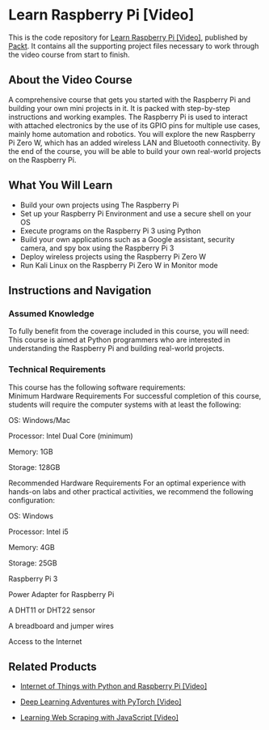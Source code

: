 # Learn Raspberry Pi [Video]
This is the code repository for [Learn Raspberry Pi [Video]](https://www.packtpub.com/hardware-and-creative/learn-raspberry-pi-video?utm_source=github&utm_medium=repository&utm_campaign=9781789343007), published by [Packt](https://www.packtpub.com/?utm_source=github). It contains all the supporting project files necessary to work through the video course from start to finish.
## About the Video Course
A comprehensive course that gets you started with the Raspberry Pi and building your own mini projects in it. It is packed with step-by-step instructions and working examples. The Raspberry Pi is used to interact with attached electronics by the use of its GPIO pins for multiple use cases, mainly home automation and robotics. You will explore the new Raspberry Pi Zero W, which has an added wireless LAN and Bluetooth connectivity. By the end of the course, you will be able to build your own real-world projects on the Raspberry Pi.

<H2>What You Will Learn</H2>
<DIV class=book-info-will-learn-text>
<UL>
<LI>Build your own projects using The Raspberry Pi 
<LI>Set up your Raspberry Pi Environment and use a secure shell on your OS 
<LI>Execute programs on the Raspberry Pi 3 using Python&nbsp; 
<LI>Build your own applications such as a Google assistant, security camera, and spy box using the Raspberry Pi 3 
<LI>Deploy wireless projects using the Raspberry Pi Zero W 
<LI>Run Kali Linux on the Raspberry Pi Zero W in Monitor mode </LI></UL></DIV>

## Instructions and Navigation
### Assumed Knowledge
To fully benefit from the coverage included in this course, you will need:<br/>
This course is aimed at Python programmers who are interested in understanding the Raspberry Pi and building real-world projects.
### Technical Requirements
This course has the following software requirements:<br/>
Minimum Hardware Requirements
For successful completion of this course, students will require the computer systems with at least the following:


OS: Windows/Mac



Processor: Intel Dual Core (minimum)



Memory: 1GB



Storage: 128GB


Recommended Hardware Requirements
For an optimal experience with hands-on labs and other practical activities, we recommend the following configuration:


OS:  Windows



Processor: Intel i5



Memory: 4GB



Storage: 25GB



Raspberry Pi 3



Power Adapter for Raspberry Pi



A DHT11 or DHT22 sensor



A breadboard and jumper wires



Access to the Internet

## Related Products
* [Internet of Things with Python and Raspberry Pi [Video]](https://www.packtpub.com/hardware-and-creative/internet-things-python-and-raspberry-pi-video?utm_source=github&utm_medium=repository&utm_campaign=9781788477864)

* [Deep Learning Adventures with PyTorch [Video]](https://www.packtpub.com/big-data-and-business-intelligence/deep-learning-adventures-pytorch-video?utm_source=github&utm_medium=repository&utm_campaign=9781789138641)

* [Learning Web Scraping with JavaScript [Video]](https://www.packtpub.com/web-development/learning-web-scraping-javascript-video?utm_source=github&utm_medium=repository&utm_campaign=9781789611311)

